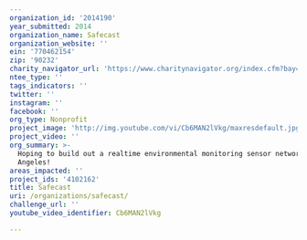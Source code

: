 ```yaml
---
organization_id: '2014190'
year_submitted: 2014
organization_name: Safecast
organization_website: ''
ein: '770462154'
zip: '90232'
charity_navigator_url: 'https://www.charitynavigator.org/index.cfm?bay=search.profile&ein=770462154'
ntee_type: ''
tags_indicators: ''
twitter: ''
instagram: ''
facebook: ''
org_type: Nonprofit
project_image: 'http://img.youtube.com/vi/Cb6MAN2lVkg/maxresdefault.jpg'
project_video: ''
org_summary: >-
  Hoping to build out a realtime environmental monitoring sensor network in Los
  Angeles!
areas_impacted: ''
project_ids: '4102162'
title: Safecast
uri: /organizations/safecast/
challenge_url: ''
youtube_video_identifier: Cb6MAN2lVkg

---
```

